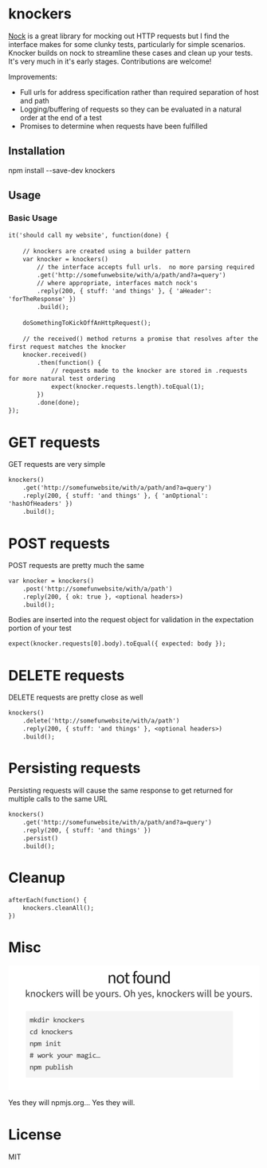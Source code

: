 # knockers

[Nock](https://github.com/node-nock/nock) is a great library for mocking out HTTP requests but I find the interface makes for some clunky tests, particularly for simple scenarios.  Knocker builds on nock to streamline these cases and clean up your tests.  It's very much in it's early stages.  Contributions are welcome!

Improvements:

* Full urls for address specification rather than required separation of host and path
* Logging/buffering of requests so they can be evaluated in a natural order at the end of a test
* Promises to determine when requests have been fulfilled

## Installation

npm install --save-dev knockers

## Usage

### Basic Usage

    it('should call my website', function(done) {

        // knockers are created using a builder pattern
        var knocker = knockers()
            // the interface accepts full urls.  no more parsing required
            .get('http://somefunwebsite/with/a/path/and?a=query')
            // where appropriate, interfaces match nock's
            .reply(200, { stuff: 'and things' }, { 'aHeader': 'forTheResponse' })
            .build();

        doSomethingToKickOffAnHttpRequest();

        // the received() method returns a promise that resolves after the first request matches the knocker
        knocker.received()
            .then(function() {
                // requests made to the knocker are stored in .requests for more natural test ordering
                expect(knocker.requests.length).toEqual(1);
            })
            .done(done);
    });

# GET requests

GET requests are very simple

    knockers()
        .get('http://somefunwebsite/with/a/path/and?a=query')
        .reply(200, { stuff: 'and things' }, { 'anOptional': 'hashOfHeaders' })
        .build();

# POST requests

POST requests are pretty much the same

    var knocker = knockers()
        .post('http://somefunwebsite/with/a/path')
        .reply(200, { ok: true }, <optional headers>)
        .build();

Bodies are inserted into the request object for validation in the expectation portion of your test

    expect(knocker.requests[0].body).toEqual({ expected: body });

# DELETE requests

DELETE requests are pretty close as well

    knockers()
        .delete('http://somefunwebsite/with/a/path')
        .reply(200, { stuff: 'and things' }, <optional headers>)
        .build();

# Persisting requests

Persisting requests will cause the same response to get returned for multiple calls to the same URL

    knockers()
        .get('http://somefunwebsite/with/a/path/and?a=query')
        .reply(200, { stuff: 'and things' })
        .persist()
        .build();

# Cleanup

    afterEach(function() {
        knockers.cleanAll();
    })

# Misc

<img src="https://github.com/timjnh/knockers/blob/master/knockers.png" />

Yes they will npmjs.org... Yes they will.

# License

MIT